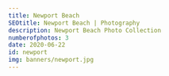 ```yaml
---
title: Newport Beach
SEOtitle: Newport Beach | Photography
description: Newport Beach Photo Collection
numberofphotos: 3
date: 2020-06-22
id: newport
img: banners/newport.jpg
---
```

